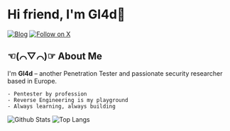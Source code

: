 #  Hi friend, I'm Gl4d🦎
[![Blog](https://img.shields.io/badge/blog-visit-red)](https://blog.goldsec.de)
[![Follow on X](https://img.shields.io/twitter/follow/Gl4d?label=follow&style=social)](https://x.com/vxGl4d)

## ☜(⌒▽⌒)☞ About Me

I'm **Gl4d** – another Penetration Tester and passionate security researcher based in Europe.

```MD
- Pentester by profession
- Reverse Engineering is my playground
- Always learning, always building
```
![Github Stats](https://github-readme-stats.vercel.app/api?username=vxgl4d&show_icons=true&theme=radical) 
![Top Langs](https://github-readme-stats.vercel.app/api/top-langs/?username=vxgl4d&hide=TeX&layout=compact&theme=radical&cache_seconds=3600)
